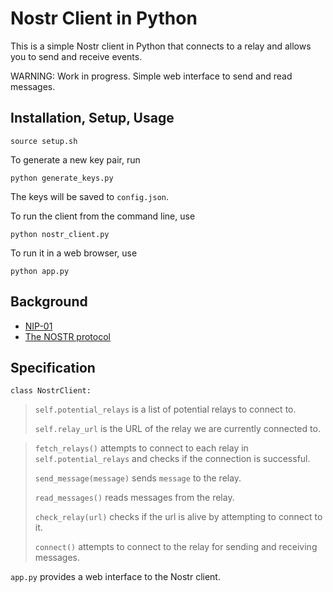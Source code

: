 # Nostr Client in Python

This is a simple Nostr client in Python that connects to a relay and allows you to send and receive events.

WARNING: Work in progress. Simple web interface to send and read messages.

## Installation, Setup, Usage

```
source setup.sh
```

To generate a new key pair, run
```
python generate_keys.py
```
The keys will be saved to `config.json`.

To run the client from the command line, use
```
python nostr_client.py
```

To run it in a web browser, use
```
python app.py
```

## Background

- [NIP-01](https://github.com/nostr-protocol/nips/blob/master/01.md)
- [The NOSTR protocol](https://nostradamic.com/notes-and-other-stuff-transmitted-by-relays/the-nostr-protocol)


## Specification

`class NostrClient:`

> `self.potential_relays` is a list of potential relays to connect to.
> 
> `self.relay_url` is the URL of the relay we are currently connected to.

> `fetch_relays()` attempts to connect to each relay in `self.potential_relays` and checks if the connection is successful.
> 
> `send_message(message)` sends `message` to the relay.
> 
> `read_messages()` reads messages from the relay.
> 
> `check_relay(url)` checks if the url is alive by attempting to connect to it.
> 
> `connect()` attempts to connect to the relay for sending and receiving messages.

`app.py` provides a web interface to the Nostr client.

